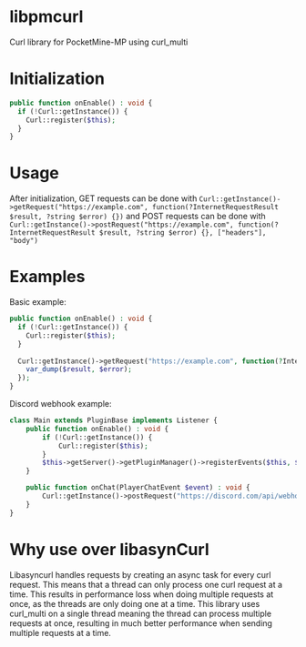 # libpmcurl
Curl library for PocketMine-MP using curl_multi

# Initialization

```php
public function onEnable() : void {
  if (!Curl::getInstance()) {
    Curl::register($this);
  }
}
```

# Usage

After initialization, GET requests can be done with `Curl::getInstance()->getRequest("https://example.com", function(?InternetRequestResult $result, ?string $error) {})` and POST requests can be done with `Curl::getInstance()->postRequest("https://example.com", function(?InternetRequestResult $result, ?string $error) {}, ["headers"], "body")`

# Examples

Basic example:
```php
public function onEnable() : void {
  if (!Curl::getInstance()) {
    Curl::register($this);
  }
  
  Curl::getInstance()->getRequest("https://example.com", function(?InternetRequestResult $result, ?string $error) : void {
    var_dump($result, $error);
  });
}
```

Discord webhook example:

```php
class Main extends PluginBase implements Listener {
	public function onEnable() : void {
		if (!Curl::getInstance()) {
			Curl::register($this);
		}
		$this->getServer()->getPluginManager()->registerEvents($this, $this);
	}

	public function onChat(PlayerChatEvent $event) : void {
		Curl::getInstance()->postRequest("https://discord.com/api/webhooks/WEBHOOK_ID", function(?InternetRequestResult $result) : void {}, [], ["content" => $event->getMessage(), "username" => $event->getPlayer()->getName()]);
	}
}
```
# Why use over libasynCurl

Libasyncurl handles requests by creating an async task for every curl request. This means that a thread can only process one curl request at a time. This results in performance loss when doing multiple requests at once, as the threads are only doing one at a time. This library uses curl_multi on a single thread meaning the thread can process multiple requests at once, resulting in much better performance when sending multiple requests at a time.
